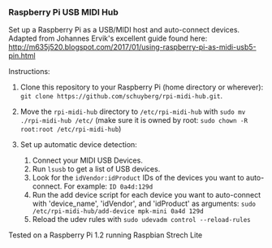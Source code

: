 
### Raspberry Pi USB MIDI Hub

Set up a Raspberry Pi as a USB/MIDI host and auto-connect devices. Adapted from Johannes Ervik's excellent guide found here: http://m635j520.blogspot.com/2017/01/using-raspberry-pi-as-midi-usb5-pin.html


Instructions:

1. Clone this repository to your Raspberry Pi (home directory or wherever): `git clone https://github.com/schuyberg/rpi-midi-hub.git`.

2. Move the `rpi-midi-hub` directory to `/etc/rpi-midi-hub` with `sudo mv ./rpi-midi-hub /etc/`  (make sure it is owned by root: `sudo chown -R root:root /etc/rpi-midi-hub`)

3. Set up automatic device detection:
    
    1. Connect your MIDI USB Devices.
    2. Run `lsusb` to get a list of USB devices.
    3. Look for the `idVendor:idProduct` IDs of the devices you want to auto-connect. For example: `ID 0a4d:129d` 
    4. Run the add device script for each device you want to auto-connect with 'device_name', 'idVendor', and 'idProduct' as arguments: `sudo /etc/rpi-midi-hub/add-device mpk-mini 0a4d 129d`
    5. Reload the udev rules with `sudo udevadm control --reload-rules`
     
     
Tested on a Raspberry Pi 1.2 running Raspbian Strech Lite
